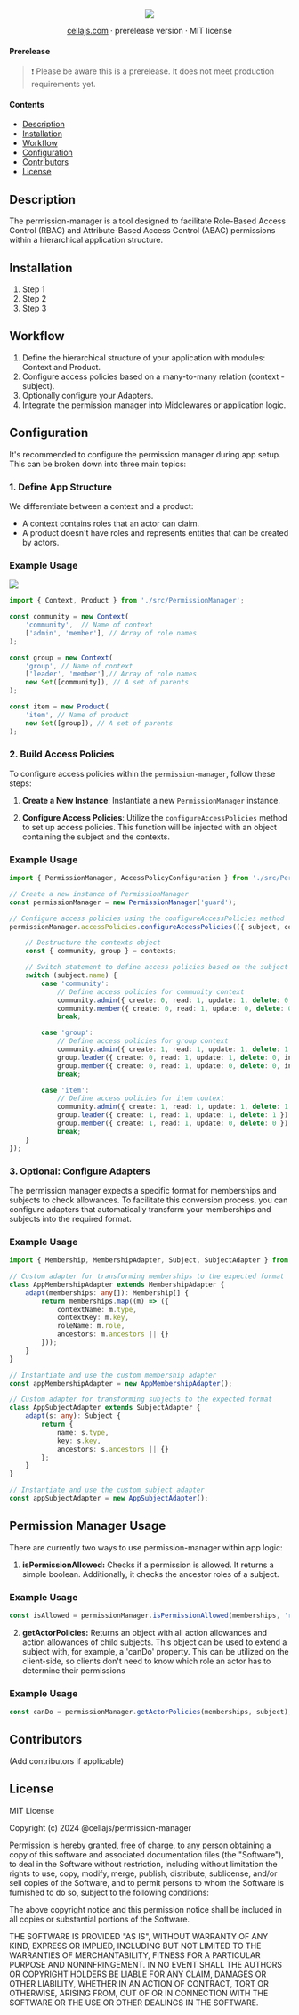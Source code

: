 <div align="center">
    <img src="./.github/banner.png" />
<br />

[cellajs.com](https://cellajs.com) &centerdot; prerelease version &centerdot; MIT license

</div>

#### Prerelease

> ❗ Please be aware this is a prerelease. It does not meet production requirements yet.

#### Contents
- [Description](#Description)
- [Installation](#Installation)
- [Workflow](#Workflow)
- [Configuration](#Configuration)
- [Contributors](#Contributors)
- [License](#License)

## Description

The permission-manager is a tool designed to facilitate Role-Based Access Control (RBAC) and Attribute-Based Access Control (ABAC) permissions within a hierarchical application structure.

## Installation
1. Step 1
2. Step 2
3. Step 3

## Workflow

1. Define the hierarchical structure of your application with modules: Context and Product.
2. Configure access policies based on a many-to-many relation (context - subject).
3. Optionally configure your Adapters.
4. Integrate the permission manager into Middlewares or application logic.

## Configuration

It's recommended to configure the permission manager during app setup. This can be broken down into three main topics:

### 1. Define App Structure

We differentiate between a context and a product:

- A context contains roles that an actor can claim.
- A product doesn't have roles and represents entities that can be created by actors.

### Example Usage
<img src="./.github/structure.png" />

```typescript
import { Context, Product } from './src/PermissionManager';

const community = new Context(
    'community',  // Name of context
    ['admin', 'member'], // Array of role names
);

const group = new Context(
    'group', // Name of context
    ['leader', 'member'],// Array of role names
    new Set([community]), // A set of parents
);

const item = new Product(
    'item', // Name of product
    new Set([group]), // A set of parents
);
```

### 2. Build Access Policies

To configure access policies within the `permission-manager`, follow these steps:

1. **Create a New Instance**: Instantiate a new `PermissionManager` instance.

2. **Configure Access Policies**: Utilize the `configureAccessPolicies` method to set up access policies. This function will be injected with an object containing the subject and the contexts.

### Example Usage
```typescript
import { PermissionManager, AccessPolicyConfiguration } from './src/PermissionManager';

// Create a new instance of PermissionManager
const permissionManager = new PermissionManager('guard');

// Configure access policies using the configureAccessPolicies method
permissionManager.accessPolicies.configureAccessPolicies(({ subject, contexts }: AccessPolicyConfiguration) => {

    // Destructure the contexts object
    const { community, group } = contexts;

    // Switch statement to define access policies based on the subject
    switch (subject.name) {
        case 'community':
            // Define access policies for community context
            community.admin({ create: 0, read: 1, update: 1, delete: 0, invite: 1 });
            community.member({ create: 0, read: 1, update: 0, delete: 0, invite: 1 });
            break;

        case 'group':
            // Define access policies for group context
            community.admin({ create: 1, read: 1, update: 1, delete: 1, invite: 1 });
            group.leader({ create: 0, read: 1, update: 1, delete: 0, invite: 1 });
            group.member({ create: 0, read: 1, update: 0, delete: 0, invite: 1 });
            break;

        case 'item':
            // Define access policies for item context
            community.admin({ create: 1, read: 1, update: 1, delete: 1 });
            group.leader({ create: 1, read: 1, update: 1, delete: 1 });
            group.member({ create: 1, read: 1, update: 0, delete: 0 });
            break;
    }
});

```


### 3. Optional: Configure Adapters
The permission manager expects a specific format for memberships and subjects to check allowances. 
To facilitate this conversion process, you can configure adapters that automatically transform your memberships and subjects into the required format.

### Example Usage
```typescript
import { Membership, MembershipAdapter, Subject, SubjectAdapter } from './src/PermissionManager';

// Custom adapter for transforming memberships to the expected format
class AppMembershipAdapter extends MembershipAdapter {
    adapt(memberships: any[]): Membership[] {
        return memberships.map((m) => ({
            contextName: m.type,
            contextKey: m.key,
            roleName: m.role,
            ancestors: m.ancestors || {}
        }));
    }
}

// Instantiate and use the custom membership adapter
const appMembershipAdapter = new AppMembershipAdapter();

// Custom adapter for transforming subjects to the expected format
class AppSubjectAdapter extends SubjectAdapter {
    adapt(s: any): Subject {
        return {
            name: s.type,
            key: s.key,
            ancestors: s.ancestors || {}
        };
    }
}

// Instantiate and use the custom subject adapter
const appSubjectAdapter = new AppSubjectAdapter();
```

## Permission Manager Usage
There are currently two ways to use permission-manager within app logic:

1. **isPermissionAllowed:** Checks if a permission is allowed. It returns a simple boolean. Additionally, it checks the ancestor roles of a subject.

### Example Usage

```typescript
const isAllowed = permissionManager.isPermissionAllowed(memberships, 'read', subject);
```
2. **getActorPolicies:** Returns an object with all action allowances and action allowances of child subjects. This object can be used to extend a subject with, for example, a 'canDo' property. This can be utilized on the client-side, so clients don't need to know which role an actor has to determine their permissions

### Example Usage
```typescript
const canDo = permissionManager.getActorPolicies(memberships, subject);
```

## Contributors
(Add contributors if applicable)

## License
MIT License

Copyright (c) 2024 @cellajs/permission-manager

Permission is hereby granted, free of charge, to any person obtaining a copy
of this software and associated documentation files (the "Software"), to deal
in the Software without restriction, including without limitation the rights
to use, copy, modify, merge, publish, distribute, sublicense, and/or sell
copies of the Software, and to permit persons to whom the Software is
furnished to do so, subject to the following conditions:

The above copyright notice and this permission notice shall be included in all
copies or substantial portions of the Software.

THE SOFTWARE IS PROVIDED "AS IS", WITHOUT WARRANTY OF ANY KIND, EXPRESS OR
IMPLIED, INCLUDING BUT NOT LIMITED TO THE WARRANTIES OF MERCHANTABILITY,
FITNESS FOR A PARTICULAR PURPOSE AND NONINFRINGEMENT. IN NO EVENT SHALL THE
AUTHORS OR COPYRIGHT HOLDERS BE LIABLE FOR ANY CLAIM, DAMAGES OR OTHER
LIABILITY, WHETHER IN AN ACTION OF CONTRACT, TORT OR OTHERWISE, ARISING FROM,
OUT OF OR IN CONNECTION WITH THE SOFTWARE OR THE USE OR OTHER DEALINGS IN THE
SOFTWARE.

